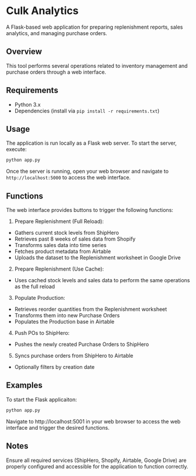 # Culk Analytics

A Flask-based web application for preparing replenishment reports, sales analytics, and managing purchase orders.

## Overview

This tool performs several operations related to inventory management and purchase orders through a web interface.

## Requirements

- Python 3.x
- Dependencies (install via `pip install -r requirements.txt`)

## Usage

The application is run locally as a Flask web server. To start the server, execute:

```bash
python app.py
```

Once the server is running, open your web browser and navigate to `http://localhost:5000` to access the web interface.

## Functions

The web interface provides buttons to trigger the following functions:

1. Prepare Replenishment (Full Reload):

- Gathers current stock levels from ShipHero
- Retrieves past 8 weeks of sales data from Shopify
- Transforms sales data into time series
- Fetches product metadata from Airtable
- Uploads the dataset to the Replenishment worksheet in Google Drive

2. Prepare Replenishment (Use Cache):

- Uses cached stock levels and sales data to perform the same operations as the full reload

3. Populate Production:

- Retrieves reorder quantities from the Replenishment worksheet
- Transforms them into new Purchase Orders
- Populates the Production base in Airtable

4. Push POs to ShipHero:

- Pushes the newly created Purchase Orders to ShipHero

5. Syncs purchase orders from ShipHero to Airtable

- Optionally filters by creation date

## Examples

To start the Flask applicaiton:

```bash
python app.py
```

Navigate to http://localhost:5001 in your web browser to access the web interface and trigger the desired functions.

## Notes

Ensure all required services (ShipHero, Shopify, Airtable, Google Drive) are properly configured and accessible for the application to function correctly.

